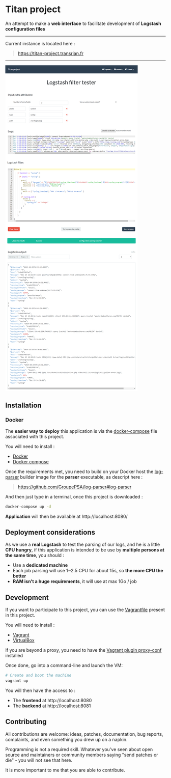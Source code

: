 # Titan project

An attempt to make a **web interface** to facilitate development of **Logstash configuration files**

---

Current instance is located here :

> https://titan-project.transrian.fr

---

![Titan project frontend image](doc/titan-project-frontend.png)

## Installation

### Docker

The **easier way to deploy** this application is via the [docker-compose](docker-compose.yml) file associated with this project.

You will need to install :
- [Docker](https://www.docker.com/)
- [Docker compose](https://docs.docker.com/compose/)

Once the requirements met, you need to build on your Docker host the [log-parser](https://github.com/GroupePSA/log-parser) builder image for the **parser** executable, as descript here :

> https://github.com/GroupePSA/log-parser#log-parser

And then just type in a terminal, once this project is downloaded :

```bash
docker-compose up -d
```

**Application** will then be available at http://localhost:8080/

## Deployment considerations

As we use a **real Logstash** to test the parsing of our logs, and he is a little **CPU hungry**, if this application is intended to be use by **multiple persons at the same time**, you should :
- Use a **dedicated machine**
- Each job parsing will use 1~2.5 CPU for about 15s, so **the more CPU the better**
- **RAM isn't a huge requirements**, it will use at max 1Go / job


## Development

If you want to participate to this project, you can use the [Vagrantfile](Vagrantfile) present in this project.

You will need to install :
- [Vagrant](https://www.vagrantup.com/)
- [VirtualBox](https://www.virtualbox.org/)

If you are beyond a proxy, you need to have the [Vagrant plugin proxy-conf](https://github.com/tmatilai/vagrant-proxyconf) installed

Once done, go into a command-line and launch the VM:

```bash
# Create and boot the machine
vagrant up
```

You will then have the access to :
- The **frontend** at http://localhost:8080
- The **backend** at http://localhost:8081

## Contributing

All contributions are welcome: ideas, patches, documentation, bug reports,
complaints, and even something you drew up on a napkin.

Programming is not a required skill. Whatever you've seen about open source and
maintainers or community members  saying "send patches or die" - you will not
see that here.

It is more important to me that you are able to contribute.
